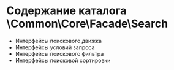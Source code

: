 # Содержание каталога \Common\Core\Facade\Search

* Интерфейсы поискового движка
* Интерфейсы условий запроса
* Интерфейсы поискового фильтра
* Интерфейсы поисковой сортировки